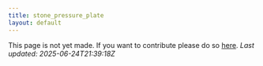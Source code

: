 ```yaml
---
title: stone_pressure_plate
layout: default
---
```


This page is not yet made. If you want to contribute please do so [here](https://github.com/CrazyH2/Bigstone/blob/wiki/components/stone_pressure_plate.md).
_Last updated: 2025-06-24T21:39:18Z_
